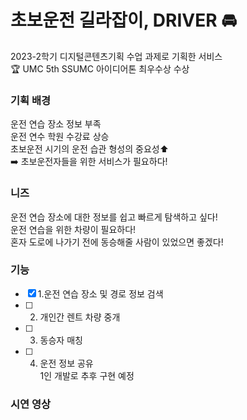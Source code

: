 # 초보운전 길라잡이, DRIVER 🚘
2023-2학기 디지털콘텐츠기획 수업 과제로 기획한 서비스 <br>
🏆 UMC 5th SSUMC 아이디어톤 최우수상 수상

### 기획 배경
운전 연습 장소 정보 부족<br>
운전 연수 학원 수강료 상승<br>
초보운전 시기의 운전 습관 형성의 중요성⬆️<br>
➡️ 초보운전자들을 위한 서비스가 필요하다!

### 니즈
운전 연습 장소에 대한 정보를 쉽고 빠르게 탐색하고 싶다! <br>
운전 연습을 위한 차량이 필요하다! <br>
혼자 도로에 나가기 전에 동승해줄 사람이 있었으면 좋겠다!<br>

### 기능
- [x] 1.운전 연습 장소 및 경로 정보 검색 <br>
- [ ] 2. 개인간 렌트 차량 중개<br>
- [ ] 3. 동승자 매칭<br>
- [ ] 4. 운전 정보 공유<br>
1인 개발로 추후 구현 예정

### 시연 영상


